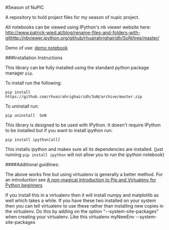 #Season of NuPIC

A repository to hold project files for my season of nupic project.

All notebooks can be viewed using IPython's nb viewer website here: http://www.patrick-wied.at/blog/rename-files-and-folders-with-githttp://nbviewer.ipython.org/github/rhuairahrighairidh/SoN/tree/master/

Demo of use: [demo notebook](http://nbviewer.ipython.org/github/rhuairahrighairidh/SoN/blob/master/SoN/documentation/demo.ipynb)


###Installation Instructions

This library can be fully installed using the standard python package manager ```pip```.

To install run the following:

    pip install https://github.com/rhuairahrighairidh/SoN/archive/master.zip

To uninstall run:

    pip uninstall  SoN

This library is designed to be used with IPython. It doesn't require IPython to be installed but if you want to install ipython run:

    pip install ipython[all]
    
This installs ipython and makes sure all its dependencies are installed. (just running ```pip install ipython``` will not allow you to run the ipython notebook)

####Additional guidlines:

The above works fine but using virtualenv is generally a better method.
For an introduction see [A non-magical introduction to Pip and Virtualenv for Python beginners](http://www.dabapps.com/blog/introduction-to-pip-and-virtualenv-python/)

If you install this in a virtualenv then it will install numpy and matplotlib as well which takes a while. If you have these two installed on your system then you can tell virtualenv to use these rather than installing new copies in the virtualenv. Do this by adding on the option "--system-site-packages" when creating your virtualenv. Like this
    virtualenv myNewEnv --system-site-packages


